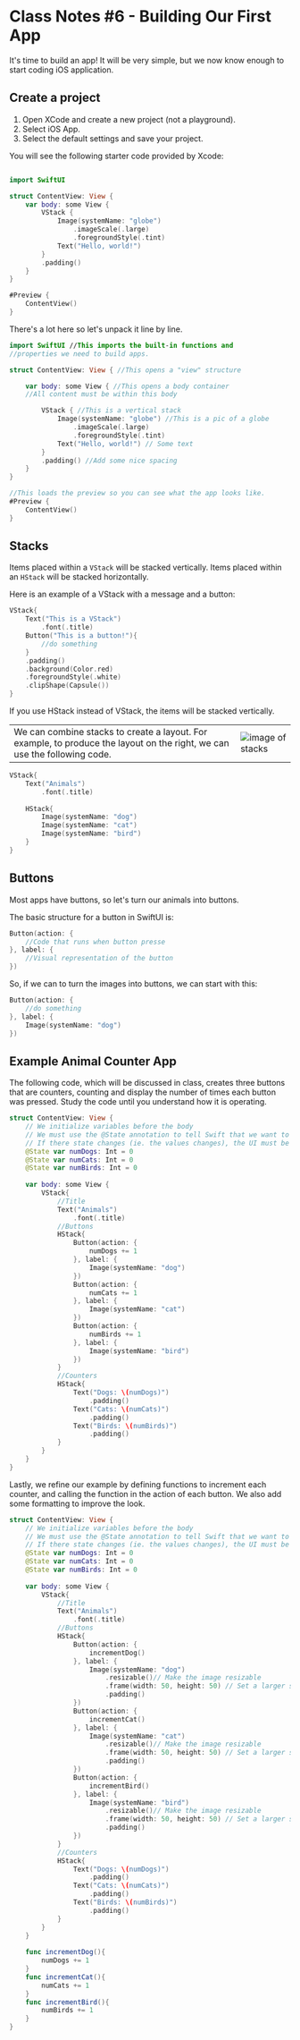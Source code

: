 # Class Notes #6 - Building Our First App

It's time to build an app! It will be very simple, but we now know enough to start coding iOS application.

## Create a project
1. Open XCode and create a new project (not a playground).
1. Select iOS App.
1. Select the default settings and save your project.

You will see the following starter code provided by Xcode:
```swift

import SwiftUI

struct ContentView: View {
    var body: some View {
        VStack {
            Image(systemName: "globe")
                .imageScale(.large)
                .foregroundStyle(.tint)
            Text("Hello, world!")
        }
        .padding()
    }
}

#Preview {
    ContentView()
}

```
There's a lot here so let's unpack it line by line.
```swift
import SwiftUI //This imports the built-in functions and
//properties we need to build apps.
```

```swift
struct ContentView: View { //This opens a "view" structure

    var body: some View { //This opens a body container
    //All content must be within this body

        VStack { //This is a vertical stack
            Image(systemName: "globe") //This is a pic of a globe
                .imageScale(.large)
                .foregroundStyle(.tint)
            Text("Hello, world!") // Some text
        }
        .padding() //Add some nice spacing
    }
}
```
```swift
//This loads the preview so you can see what the app looks like.
#Preview {
    ContentView()
}
```

## Stacks
Items placed within a `VStack` will be stacked vertically. Items placed within an `HStack` will be stacked horizontally.

Here is an example of a VStack with a message and a button:
```swift
VStack{
    Text("This is a VStack")
        .font(.title)
    Button("This is a button!"){
        //do something
    }
    .padding()
    .background(Color.red)
    .foregroundStyle(.white)
    .clipShape(Capsule())
}
```
If you use HStack instead of VStack, the items will be stacked vertically. 

|  | |
|----------|----------|
| We can combine stacks to create a layout. For example, to produce the layout on the right, we can use the following code.| ![image of stacks](./assets/stacks.png)|

```swift
VStack{
    Text("Animals")
        .font(.title)
    
    HStack{
        Image(systemName: "dog")
        Image(systemName: "cat")
        Image(systemName: "bird")
    }
}
```

## Buttons
Most apps have buttons, so let's turn our animals into buttons.

The basic structure for a button in SwiftUI is: 
```swift
Button(action: {
    //Code that runs when button presse
}, label: {
    //Visual representation of the button
})
```
So, if we can to turn the images into buttons, we can start with this:
```swift
Button(action: {
    //do something
}, label: {
    Image(systemName: "dog")
})
``` 
## Example Animal Counter App
The following code, which will be discussed in class, creates three buttons that are counters, counting and display the number of times each button was pressed. Study the code until you understand how it is operating. 
```swift
struct ContentView: View {
    // We initialize variables before the body
    // We must use the @State annotation to tell Swift that we want to monitor the "state" of these variables. 
    // If there state changes (ie. the values changes), the UI must be changed. 
    @State var numDogs: Int = 0
    @State var numCats: Int = 0
    @State var numBirds: Int = 0
    
    var body: some View {
        VStack{
            //Title
            Text("Animals")
                .font(.title)
            //Buttons
            HStack{
                Button(action: {
                    numDogs += 1
                }, label: {
                    Image(systemName: "dog")
                })
                Button(action: {
                    numCats += 1
                }, label: {
                    Image(systemName: "cat")
                })
                Button(action: {
                    numBirds += 1
                }, label: {
                    Image(systemName: "bird")
                })
            }
            //Counters
            HStack{
                Text("Dogs: \(numDogs)")
                    .padding()
                Text("Cats: \(numCats)")
                    .padding()
                Text("Birds: \(numBirds)")
                    .padding()
            }
        }
    }
}
```

Lastly, we refine our example by defining functions to increment each counter, and calling the function in the action of each button. We also add some formatting to improve the look.
```swift 
struct ContentView: View {
    // We initialize variables before the body
    // We must use the @State annotation to tell Swift that we want to monitor the "state" of these variables.
    // If there state changes (ie. the values changes), the UI must be changed.
    @State var numDogs: Int = 0
    @State var numCats: Int = 0
    @State var numBirds: Int = 0
    
    var body: some View {
        VStack{
            //Title
            Text("Animals")
                .font(.title)
            //Buttons
            HStack{
                Button(action: {
                    incrementDog()
                }, label: {
                    Image(systemName: "dog")
                        .resizable()// Make the image resizable
                        .frame(width: 50, height: 50) // Set a larger size
                        .padding()
                })
                Button(action: {
                    incrementCat()
                }, label: {
                    Image(systemName: "cat")
                        .resizable()// Make the image resizable
                        .frame(width: 50, height: 50) // Set a larger size
                        .padding()
                })
                Button(action: {
                    incrementBird()
                }, label: {
                    Image(systemName: "bird")
                        .resizable()// Make the image resizable
                        .frame(width: 50, height: 50) // Set a larger size
                        .padding()
                })
            }
            //Counters
            HStack{
                Text("Dogs: \(numDogs)")
                    .padding()
                Text("Cats: \(numCats)")
                    .padding()
                Text("Birds: \(numBirds)")
                    .padding()
            }
        }
    }
    
    func incrementDog(){
        numDogs += 1
    }
    func incrementCat(){
        numCats += 1
    }
    func incrementBird(){
        numBirds += 1
    }
}
```